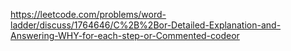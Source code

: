 https://leetcode.com/problems/word-ladder/discuss/1764646/C%2B%2Bor-Detailed-Explanation-and-Answering-WHY-for-each-step-or-Commented-codeor